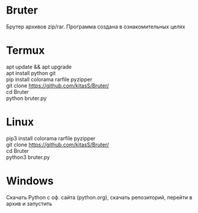 # Bruter
Брутер архивов zip/rar. Программа создана в ознакомительных целях

# Termux  
apt update && apt upgrade  
apt install python git  
pip install colorama rarfile pyzipper  
git clone https://github.com/kitasS/Bruter/  
cd Bruter  
python bruter.py  

# Linux  
pip3 install colorama rarfile pyzipper  
git clone https://github.com/kitasS/Bruter/  
cd Bruter  
python3 bruter.py  

# Windows  
Скачать Python с оф. сайта (python.org), скачать репозиторий, перейти в архив и запустить  

